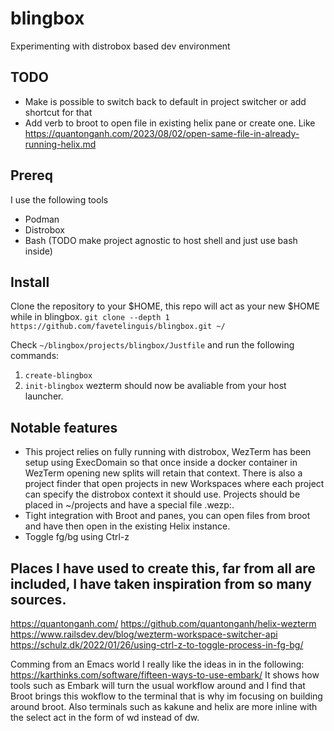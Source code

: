 # blingbox
Experimenting with distrobox based dev environment

## TODO
  * Make is possible to switch back to default in project switcher or add shortcut for that
  * Add verb to broot to open file in existing helix pane or create one. Like https://quantonganh.com/2023/08/02/open-same-file-in-already-running-helix.md
## Prereq
I use the following tools
* Podman
* Distrobox
* Bash (TODO make project agnostic to host shell and just use bash inside)

## Install
Clone the repository to your $HOME, this repo will act as your new $HOME while in blingbox.
`git clone --depth 1 https://github.com/favetelinguis/blingbox.git ~/`

Check `~/blingbox/projects/blingbox/Justfile` and run the following commands:
  1. `create-blingbox`
  2. `init-blingbox`
wezterm should now be avaliable from your host launcher.

## Notable features
  * This project relies on fully running with distrobox, WezTerm has been setup using ExecDomain so that once inside a docker container in WezTerm opening new splits will retain that context. There is also a project finder that open projects in new Workspaces where each project can specify the distrobox context it should use. Projects should be placed in ~/projects and have a special file .wezp:<distrobox to use as context>.
  * Tight integration with Broot and panes, you can open files from broot and have then open in the existing Helix instance.
  * Toggle fg/bg using Ctrl-z

## Places I have used to create this, far from all are included, I have taken inspiration from so many sources.
https://quantonganh.com/
https://github.com/quantonganh/helix-wezterm
https://www.railsdev.dev/blog/wezterm-workspace-switcher-api
https://schulz.dk/2022/01/26/using-ctrl-z-to-toggle-process-in-fg-bg/

Comming from an Emacs world I really like the ideas in in the following:
https://karthinks.com/software/fifteen-ways-to-use-embark/
It shows how tools such as Embark will turn the usual workflow around and I find that Broot brings this wokflow to the terminal that is why im focusing on building around broot. Also terminals such as kakune and helix are more inline with the select act in the form of wd instead of dw.
